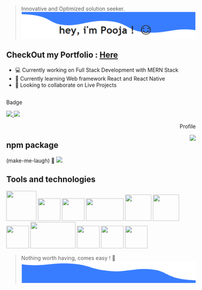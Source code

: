 > Innovative and Optimized solution seeker.
![](https://github.com/poojarathore30/GitTest/blob/master/Capture_11.PNG)


## CheckOut my Portfolio :   [Here](https://pooja-rathore.netlify.app/)
<!--
**poojarathore30/poojarathore30** is a ✨ _special_ ✨ repository because its `README.md` (this file) appears on your GitHub profile.

Here are some ideas to get you started:


- ⚡ Fun fact : 
-->

- 💻 Currently working on Full Stack Development with MERN Stack
- 🌱 Currently learning Web framework React and React Native
- 👯 Looking to collaborate on Live Projects 
##
 <p align="left" >Badge</p>
 <p float="left">
<a href=https://github.com/TesseractCoding/NeoAlgo>

   <img src=https://img.shields.io/badge/NeoAlgo-Contributor-brightgreen>
</a>
<img src=https://img.shields.io/badge/Hacktoberfest-contributor-ff69b4></p>
<a>
 <p align="right" >Profile</p>
 <img align="right" src="https://visitor-badge.glitch.me/badge?page_id=page.id" />
</a>

## npm package
(make-me-laugh) 🤣 <a href=https://github.com/poojarathore30/make-me-laugh>
   <img src=https://img.shields.io/npm/dy/make-me-laugh>
</a>

## Tools and technologies 
<p float="left">
<img   width="80" height="80" src="https://encrypted-tbn0.gstatic.com/images?q=tbn%3AANd9GcRGzHyBI-yMU1fhVaD6fdKdYukIESV0zHNOjw&usqp=CAU">
<img  width="60" height="60" src="https://miro.medium.com/max/1200/1*yYN3pRB9mGS-IG_-agqDvA.png">
<img   width="60" height="60" src="https://html5hive.org/wp-content/uploads/2014/06/js_800x800-619x619.jpg.webp">
 <img  width="100" height="60" src="https://www.ateamindia.com/wp-content/uploads/2019/03/main-qimg-f406db5658b5d0dade4d70a989560439.png">
<img  width="70" height="70" src="https://www.joinideas.org/wp-content/uploads/2017/06/python-logo.png">
 <img  width="70" height="70" src="https://infinapps.com/wp-content/uploads/2018/10/mongodb-logo-256x300.png">
  <img width="60" height="60" src="https://miro.medium.com/max/320/0*_rAD9NgK7l6KSlNc.png">
   <img width="120" height="70" src="https://www.freecodecamp.org/news/content/images/size/w2000/2019/11/cover-pic.jpeg">
   <img  width="60" height="60" src="https://i.pinimg.com/564x/99/f8/87/99f887833c475448723d3c9ac16c179b.jpg">
   <img width="60" height="60" src="https://upload.wikimedia.org/wikipedia/commons/thumb/6/61/HTML5_logo_and_wordmark.svg/120px-HTML5_logo_and_wordmark.svg.png">
   <img width="60" height="60" src="https://upload.wikimedia.org/wikipedia/commons/thumb/d/d5/CSS3_logo_and_wordmark.svg/120px-CSS3_logo_and_wordmark.svg.png">

</p>

 > Nothing worth having, comes easy !  🔶
 ![](https://github.com/poojarathore30/GitTest/blob/master/Capture_22.PNG)

